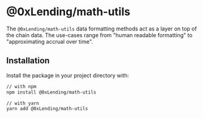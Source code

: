 # @0xLending/math-utils

The `@0xLending/math-utils` data formatting methods act as a layer on top of the
chain data. The use-cases range from "human readable formatting" to
"approximating accrual over time".

## Installation

Install the package in your project directory with:

```sh
// with npm
npm install @0xLending/math-utils

// with yarn
yarn add @0xLending/math-utils
```
